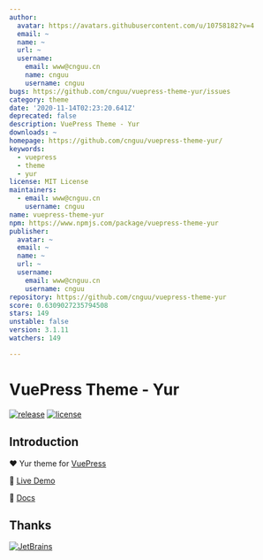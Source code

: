 ```yaml
---
author:
  avatar: https://avatars.githubusercontent.com/u/10758182?v=4
  email: ~
  name: ~
  url: ~
  username:
    email: www@cnguu.cn
    name: cnguu
    username: cnguu
bugs: https://github.com/cnguu/vuepress-theme-yur/issues
category: theme
date: '2020-11-14T02:23:20.641Z'
deprecated: false
description: VuePress Theme - Yur
downloads: ~
homepage: https://github.com/cnguu/vuepress-theme-yur/
keywords:
  - vuepress
  - theme
  - yur
license: MIT License
maintainers:
  - email: www@cnguu.cn
    username: cnguu
name: vuepress-theme-yur
npm: https://www.npmjs.com/package/vuepress-theme-yur
publisher:
  avatar: ~
  email: ~
  name: ~
  url: ~
  username:
    email: www@cnguu.cn
    username: cnguu
repository: https://github.com/cnguu/vuepress-theme-yur
score: 0.6309027235794508
stars: 149
unstable: false
version: 3.1.11
watchers: 149

---
```


# VuePress Theme - Yur

[![release](https://badgen.net/github/release/cnguu/vuepress-theme-yur)](https://www.npmjs.com/package/vuepress)
[![license](https://badgen.net/github/license/cnguu/vuepress-theme-yur)](https://github.com/cnguu/vuepress-theme-yur/blob/main/LICENSE)

## Introduction

:heart: Yur theme for [VuePress](https://v2.vuepress.vuejs.org/)

:revolving_hearts: [Live Demo](https://blog.cnguu.cn/)

:book: [Docs](https://wiki.cnguu.cn/)

## Thanks

[![JetBrains](https://cdn.jsdelivr.net/gh/cnguu/vuepress-theme-yur@main/jetbrains.svg)](https://www.jetbrains.com/?from=vuepress-theme-yur)
